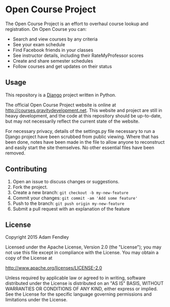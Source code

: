 # Open Course Project

The Open Course Project is an effort to overhaul course lookup and registration. On Open Course you can: 
* Search and view courses by any criteria
* See your exam schedule
* Find Facebook friends in your classes
* See instructor details, including their RateMyProfessor scores
* Create and share semester schedules
* Follow courses and get updates on their status

## Usage

This repository is a [Django](https://www.djangoproject.com/) project written in Python.

The official Open Course Project website is online at http://courses.gravitydevelopment.net.
This website and project are still in heavy development, and the code at this repository should be up-to-date,
but may not necessarily reflect the current state of the website.

For necessary privacy, details of the settings.py file necessary to run a Django project have been scrubbed from
public viewing. Where that has been done, notes have been made in the file to allow anyone to reconstruct and easily
start the site themselves. No other essential files have been removed.

## Contributing

1. Open an issue to discuss changes or suggestions.
2. Fork the project.
3. Create a new branch: `git checkout -b my-new-feature`
4. Commit your changes: `git commit -am 'Add some feature'`
5. Push to the branch: `git push origin my-new-feature`
6. Submit a pull request with an explanation of the feature

## License

Copyright 2015 Adam Fendley

Licensed under the Apache License, Version 2.0 (the "License");
you may not use this file except in compliance with the License.
You may obtain a copy of the License at

http://www.apache.org/licenses/LICENSE-2.0

Unless required by applicable law or agreed to in writing, software
distributed under the License is distributed on an "AS IS" BASIS,
WITHOUT WARRANTIES OR CONDITIONS OF ANY KIND, either express or implied.
See the License for the specific language governing permissions and
limitations under the License.

